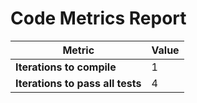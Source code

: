 # Code Metrics Report

| Metric                          | Value     |
|---------------------------------|-----------|
| **Iterations to  compile**      | 1         |
| **Iterations to pass all tests**| 4         |

